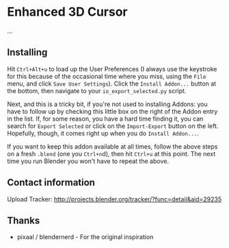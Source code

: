 Enhanced 3D Cursor
===============

...

Installing
----------

Hit `Ctrl+Alt+u` to load up the User Preferences (I always use the keystroke
for this because of the occasional time where you miss, using the `File` menu,
and click `Save User Settings`). Click the `Install Addon...` button at the
bottom, then navigate to your `io_export_selected.py` script.

Next, and this is a tricky bit, if you're not used to installing Addons: you
have to follow up by checking this little box on the right of the Addon entry
in the list. If, for some reason, you have a hard time finding it, you can
search for `Export Selected` or click on the `Import-Export` button on the
left. Hopefully, though, it comes right up when you do `Install Addon...`.

If you want to keep this addon available at all times, follow the above
steps on a fresh `.blend` (one you `Ctrl+n`d), then hit `Ctrl+u` at this
point. The next time you run Blender you won't have to repeat the above.

Contact information
-------------------

Upload Tracker:
http://projects.blender.org/tracker/?func=detail&aid=29235

Thanks
------

- pixaal / blendernerd - For the original inspiration
